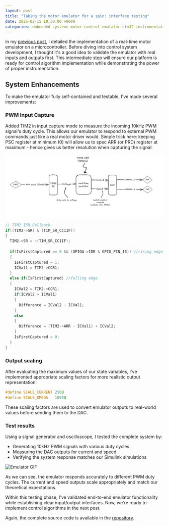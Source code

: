 ```yaml
---
layout: post
title: "Taking the motor emulator for a spin: interface testing"
date: 2025-02-15 10:30:00 +0000
categories: embedded-systems motor-control emulator stm32 instrumentation testing
---
```


In my [previous post](https://ycetindev.github.io/posts/2025-02-08-Building-a-real-time-motor-emulator.html), I detailed the implementation of a real-time motor emulator on a microcontroller. Before diving into control system development, I thought it's a good idea to validate the emulator with real inputs and outputs first. This intermediate step will ensure our platform is ready for control algorithm implementation while demonstrating the power of proper instrumentation.

## System Enhancements

To make the emulator fully self-contained and testable, I've made several improvements:

### PWM Input Capture

Added TIM2 in input capture mode to measure the incoming 10kHz PWM signal's duty cycle. This allows our emulator to respond to external PWM commands just like a real motor driver would. Simple trick here: keeping PSC register at minimum (0) will allow us to spec ARR (or PRD) register at maximum - hence gives us better resolution when capturing the signal.  

![Emulator Simple Block Diagram](/assets/Emulator_BlockDiagram.PNG)

```c
// TIM2 ISR Callback
if((TIM2->SR) & (TIM_SR_CC1IF))
{
  TIM2->SR = ~(TIM_SR_CC1IF);

  if(IsFirstCaptured == 0 && (GPIOA->IDR & GPIO_PIN_15)) //rising edge
  {
	IsFirstCaptured = 1;
	ICVal1 = TIM2->CCR1;
  }
  else if(IsFirstCaptured) //falling edge
  {
	ICVal2 = TIM2->CCR1;
	if(ICVal2 > ICVal1)
	{
	  Difference = ICVal2 - ICVal1;
	}
	else
	{
	  Difference = (TIM2->ARR - ICVal1) + ICVal2;
	}
	IsFirstCaptured = 0;
  }
}
```

### Output scaling
After evaluating the maximum values of our state variables, I've implemented appropriate scaling factors for more realistic output representation:

```c
#define SCALE_CURRENT 250U
#define SCALE_OMEGA   1000U
```

These scaling factors are used to convert emulator outputs to real-world values before sending them to the DAC.

### Test results
Using a signal generator and oscilloscope, I tested the complete system by:

- Generating 10kHz PWM signals with various duty cycles
- Measuring the DAC outputs for current and speed
- Verifying the system response matches our Simulink simulations

![Emulator GIF](/assets/Emulator_Scope.gif)

As we can see, the emulator responds accurately to different PWM duty cycles. The current and speed outputs scale appropriately and match our theoretical expectations.

Within this testing phase, I've validated end-to-end emulator functionality while establishing clear input/output interfaces. Now, we're ready to implement control algorithms in the next post. 

Again, the complete source code is available in the [repository](https://github.com/ycetindev/stm32f3/tree/main/F3Disco_MotorEmulator).
